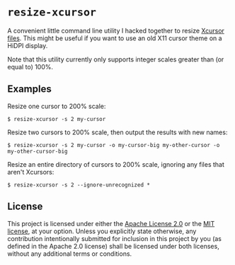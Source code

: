 # `resize-xcursor`
A convenient little command line utility I hacked together to resize [Xcursor files].
This might be useful if you want to use an old X11 cursor theme on a HiDPI display.

Note that this utility currently only supports integer scales greater than (or equal to) 100%.

[Xcursor files]: https://man.archlinux.org/man/extra/libxcursor/Xcursor.3.en#CURSOR_FILES

## Examples
Resize one cursor to 200% scale:
```console
$ resize-xcursor -s 2 my-cursor
```

Resize two cursors to 200% scale, then output the results with new names:
```console
$ resize-xcursor -s 2 my-cursor -o my-cursor-big my-other-cursor -o my-other-cursor-big
```

Resize an entire directory of cursors to 200% scale, ignoring any files that aren't Xcursors:
```console
$ resize-xcursor -s 2 --ignore-unrecognized *
```

## License
This project is licensed under either the [Apache License 2.0] or the [MIT license],
at your option. Unless you explicitly state otherwise, any contribution intentionally submitted
for inclusion in this project by you (as defined in the Apache 2.0 license) shall be licensed under
both licenses, without any additional terms or conditions.

[Apache License 2.0]: ./LICENSE-APACHE
[MIT license]: ./LICENSE-MIT

